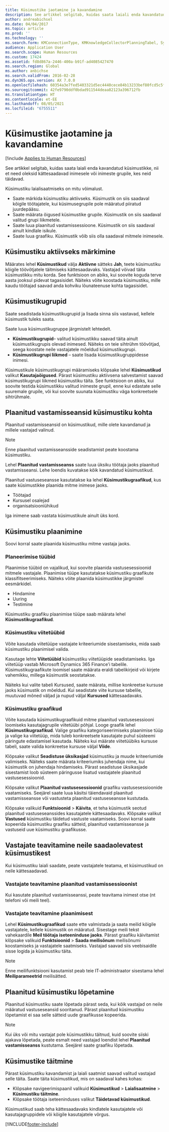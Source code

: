 ```yaml
---
title: Küsimustike jaotamine ja kavandamine
description: See artikkel selgitab, kuidas saata laiali enda kavandatud küsimustikke, nii et need oleksid kättesaadavad inimesele või inimeste grupile, kes neid täidavad.
author: andreabichsel
ms.date: 04/04/2017
ms.topic: article
ms.prod: ''
ms.technology: ''
ms.search.form: KMConnectionType, KMKnowledgeCollectorPlanningTabel, SysEmailParameters, HcmLearningWorkspace
audience: Application User
ms.search.scope: Human Resources
ms.custom: 17424
ms.assetid: fd8d867a-2446-400a-b91f-ad4085427470
ms.search.region: Global
ms.author: anbichse
ms.search.validFrom: 2016-02-28
ms.dyn365.ops.version: AX 7.0.0
ms.openlocfilehash: 60354a3e7fed5403321d5ec4440cece84b13233bef80fcd5c5f61d72e5e3aa85
ms.sourcegitcommit: 42fe9790ddf0bdad911544deaa82123a396712fb
ms.translationtype: HT
ms.contentlocale: et-EE
ms.lasthandoff: 08/05/2021
ms.locfileid: "6755511"
---
```

# <a name="distribute-and-schedule-questionnaires"></a>Küsimustike jaotamine ja kavandamine

[!include [Applies to Human Resources](../includes/applies-to-hr.md)]

See artikkel selgitab, kuidas saata laiali enda kavandatud küsimustikke, nii et need oleksid kättesaadavad inimesele või inimeste grupile, kes neid täidavad. 

Küsimustiku laialisaatmiseks on mitu võimalust.

-   Saate märkida küsimustiku aktiivseks. Küsimustik on siis saadaval kõigile töötajatele, kui küsimusegrupile pole määratud piiratud juurdepääsu.
-   Saate määrata õigused küsimustike grupile. Küsimustik on siis saadaval valitud grupi liikmetele.
-   Saate luua plaanitud vastamissessioone. Küsimustik on siis saadaval ainult kindlale isikule.
-   Saate luua graafiku. Küsimustik võib siis olla saadaval mitmele inimesele.

## <a name="marking-a-questionnaire-as-active"></a>Küsimustiku aktiivseks märkimine

Määrates lehel **Küsimustikud** välja **Aktiivne** sätteks **Jah**, teete küsimustiku kõigile töövõtjatele täitmiseks kättesaadavaks. Vastajad võivad täita küsimustikku mitu korda. See funktsioon on abiks, kui soovite koguda terve aasta jooksul pidevat tagasisidet. Näiteks võite koostada küsimustiku, mille kaudu töötajad saavad anda kohviku lõunateenuse kohta tagasisidet.

## <a name="questionnaire-groups"></a>Küsimustikugrupid

Saate seadistada küsimustikugrupid ja lisada sinna siis vastavad, kellele küsimustik tuleks saata. 

Saate luua küsimustikugruppe järgmistelt lehtedelt.

-   **Küsimustikugrupid**– valitud küsimustikku saavad täita ainult küsimustikugrupis olevad inimesed. Näiteks on teie sihtrühm töövõtjad, seega koostate neile vastajatele mõeldud küsimustikugrupi.
-   **Küsimustikugrupi liikmed** – saate lisada küsimustikugruppidesse inimesi.

Küsimustikule küsimustikugrupi määramiseks klõpsake lehel **Küsimustikud** valikut **Kasutajaõigused**. Pärast küsimustiku aktiivsena salvestamist saavad küsimustikugrupi liikmed küsimustiku täita. See funktsioon on abiks, kui soovite testida küsimustikku valitud inimeste grupil, enne kui edastate selle suuremale grupile, või kui soovite suunata küsimustiku väga konkreetsele sihtrühmale.

## <a name="planned-answer-sessions-in-a-questionnaire"></a>Plaanitud vastamisseansid küsimustiku kohta

Plaanitud vastamisseansid on küsimustikud, mille olete kavandanud ja millele vastajad valinud. 

> [!NOTE]
> Enne plaanitud vastamisseansside seadistamist peate koostama küsimustiku. 

Lehel **Plaanitud vastamisseanss** saate luua üksiku töötaja jaoks plaanitud vastamisseansi. Lehe loendis kuvatakse kõik kavandatud küsimustikud. 

Plaanitud vastuseseansse kasutatakse ka lehel **Küsimustikugraafikud**, kus saate küsimustikke plaanida mitme inimese jaoks.

-   Töötajad
-   Kursusel osalejad
-   organisatsiooniühikud

Iga inimene saab vastata küsimustikule ainult üks kord.

## <a name="scheduling-a-questionnaire"></a>Küsimustiku plaanimine

Soovi korral saate plaanida küsimustiku mitme vastaja jaoks.

### <a name="planning-types"></a>Planeerimise tüübid

Plaanimise tüübid on vajalikud, kui soovite plaanida vastusesessioonid mitmele vastajale. Plaanimise tüüpe kasutatakse küsimustiku graafikute klassifitseerimiseks. Näiteks võite plaanida küsimustikke järgmistel eesmärkidel.

-   Hindamine
-   Uuring
-   Testimine

Küsimustiku graafiku plaanimise tüüpe saab määrata lehel **Küsimustikugraafikud**.

### <a name="reference-types-for-questionnaire"></a>Küsimustiku viitetüübid

Võite kasutada viitetüüpe vastajate kriteeriumide sisestamiseks, mida saab küsimustiku plaanimisel valida. 

Kasutage lehte **Viitetüübid** küsimustiku viitetüüpide seadistamiseks. Iga viitetüüp vastab Microsoft Dynamics 365 Finance'i tabelile. Küsimustikugraafikute loomisel saate määrata eraldi tabelikirjeid või kirjete vahemikku, millega küsimustik seostatakse. 

Näiteks kui valite tabeli Kursused, saate määrata, millise konkreetse kursuse jaoks küsimustik on mõeldud. Kui seadistate viite kursuse tabelile, muutuvad mõned väljad ja nupud väljal **Kursused** kättesaadavaks.

### <a name="questionnaire-schedules"></a>Küsimustiku graafikud

Võite kasutada küsimustikugraafikuid mitme plaanitud vastusesessiooni loomiseks kasutajagrupile viitetüübi põhjal. Looge graafik lehel **Küsimustikugraafikud**. Valige graafiku kategoriseerimiseks plaanimise tüüp ja valige ka viitetüüp, mida tuleb konkreetsete kasutajate puhul süsteemi päringute edastamisel kasutada. Näiteks kui määrate viitetüübiks kursuse tabeli, saate valida konkreetse kursuse väljal **Viide**. 

Klõpsake valikut **Seadistuse üksikasjad** küsimustiku ja muude kriteeriumide valimiseks. Näiteks saate määrata kriteeriumiks juhendaja nime, kui küsimustik on juhendaja hindamiseks. Pärast seadistuse üksikasjade sisestamist loob süsteem päringusse lisatud vastajatele plaanitud vastusesessioonid. 

Klõpsake valikut **Plaanitud vastusesessioonid** graafiku vastusesessioonide vaatamiseks. Seejärel saate luua käsitsi täiendavaid plaanitud vastamisseansse või vastusteta plaanitud vastuseseansse kustutada. 

Klõpsake valikuid **Funktsioonid** &gt; **Käivita**, et teha küsimustik seotud plaanitud vastuseseanssides kasutajatele kättesaadavaks. Klõpsake valikut **Vastused** küsimustiku täidetud vastuste vaatamiseks. Soovi korral saate kopeerida küsimustiku graafiku sätteid, plaanitud vastamisseansse ja vastuseid uue küsimustiku graafikusse.

## <a name="notifying-respondents-about-questionnaires-that-are-available-to-them"></a>Vastajate teavitamine neile saadaolevatest küsimustikest
Kui küsimustiku laiali saadate, peate vastajatele teatama, et küsimustikud on neile kättesaadavad. 

### <a name="notifying-respondents-about-a-planned-answer-session"></a>Vastajate teavitamine plaanitud vastamissessioonist

Kui kasutate plaanitud vastamisseanssi, peate teavitama inimest otse (nt telefoni või meili teel).

### <a name="notifying-respondents-about-a-scheduling"></a>Vastajate teavitamine plaanimisest

Lehel **Küsimustikugraafikud** saate ette valmistada ja saata meilid kõigile vastajatele, kellele küsimustik on määratud. Sisestage meili tekst vahekaardile **Meil töötaja iseteeninduse jaoks**. Pärast graafiku käivitamist klõpsake valikuid **Funktsioonid** &gt; **Saada meilisõnum** meilisõnumi koostamiseks ja vastajatele saatmiseks. Vastajad saavad siis veebisaidile sisse logida ja küsimustiku täita. 

> [!NOTE]
> Enne meilifunktsiooni kasutamist peab teie IT-administraator sisestama lehel **Meiliparameetrid** meilisätted.

## <a name="ending-a-scheduled-questionnaire"></a>Plaanitud küsimustiku lõpetamine

Plaanitud küsimustiku saate lõpetada pärast seda, kui kõik vastajad on neile määratud vastuseseansid sooritanud. Pärast plaanitud küsimustiku lõpetamist ei saa selle sätteid uude graafikusse kopeerida. 

> [!NOTE]
>   Kui üks või mitu vastajat pole küsimustikku täitnud, kuid soovite siiski ajakava lõpetada, peate esmalt need vastajad loendist lehel **Plaanitud vastamisseanss** kustutama. Seejärel saate graafiku lõpetada.

## <a name="completing-questionnaires"></a>Küsimustike täitmine

Pärast küsimustiku kavandamist ja laiali saatmist saavad valitud vastajad selle täita. Saate täita küsimustikud, mis on saadaval kahes kohas:

-   Klõpsake navigeerimispaanil valikuid **Küsimustikud** &gt; **Laialisaatmine** &gt; **Küsimustiku täitmine**.
-   Klõpsake töötaja iseteeninduses valikut **Täidetavad küsimustikud**.

Küsimustikud saab teha kättesaadavaks kindlatele kasutajatele või kasutajagruppidele või kõigile kasutajatele võrgus.




[!INCLUDE[footer-include](../includes/footer-banner.md)]